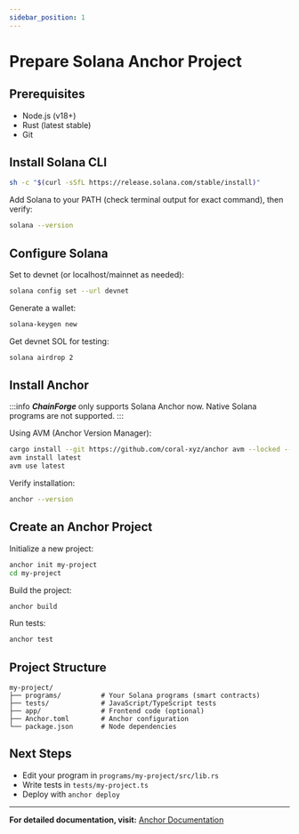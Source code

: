 ```yaml
---
sidebar_position: 1
---
```


# Prepare Solana Anchor Project

## Prerequisites

- Node.js (v18+)
- Rust (latest stable)
- Git

## Install Solana CLI

```bash
sh -c "$(curl -sSfL https://release.solana.com/stable/install)"
```

Add Solana to your PATH (check terminal output for exact command), then verify:

```bash
solana --version
```

## Configure Solana

Set to devnet (or localhost/mainnet as needed):

```bash
solana config set --url devnet
```

Generate a wallet:

```bash
solana-keygen new
```

Get devnet SOL for testing:

```bash
solana airdrop 2
```

## Install Anchor

:::info
**_ChainForge_** only supports Solana Anchor now. Native Solana programs are not supported.
:::

Using AVM (Anchor Version Manager):

```bash
cargo install --git https://github.com/coral-xyz/anchor avm --locked --force
avm install latest
avm use latest
```

Verify installation:

```bash
anchor --version
```

## Create an Anchor Project

Initialize a new project:

```bash
anchor init my-project
cd my-project
```

Build the project:

```bash
anchor build
```

Run tests:

```bash
anchor test
```

## Project Structure

```
my-project/
├── programs/          # Your Solana programs (smart contracts)
├── tests/             # JavaScript/TypeScript tests
├── app/               # Frontend code (optional)
├── Anchor.toml        # Anchor configuration
└── package.json       # Node dependencies
```

## Next Steps

- Edit your program in `programs/my-project/src/lib.rs`
- Write tests in `tests/my-project.ts`
- Deploy with `anchor deploy`

---

**For detailed documentation, visit:** [Anchor Documentation](https://www.anchor-lang.com/docs)

